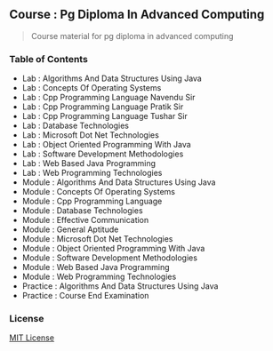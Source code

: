## Course : Pg Diploma In Advanced Computing

> Course material for pg diploma in advanced computing

### Table of Contents

- Lab : Algorithms And Data Structures Using Java
- Lab : Concepts Of Operating Systems
- Lab : Cpp Programming Language Navendu Sir
- Lab : Cpp Programming Language Pratik Sir
- Lab : Cpp Programming Language Tushar Sir
- Lab : Database Technologies
- Lab : Microsoft Dot Net Technologies
- Lab : Object Oriented Programming With Java
- Lab : Software Development Methodologies
- Lab : Web Based Java Programming
- Lab : Web Programming Technologies
- Module : Algorithms And Data Structures Using Java
- Module : Concepts Of Operating Systems
- Module : Cpp Programming Language
- Module : Database Technologies
- Module : Effective Communication
- Module : General Aptitude
- Module : Microsoft Dot Net Technologies
- Module : Object Oriented Programming With Java
- Module : Software Development Methodologies
- Module : Web Based Java Programming
- Module : Web Programming Technologies
- Practice : Algorithms And Data Structures Using Java
- Practice : Course End Examination

### License

[MIT License](license)